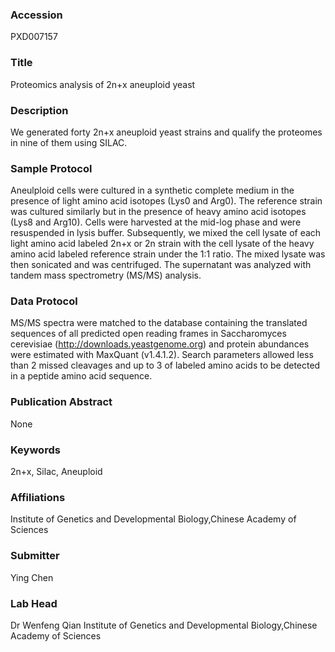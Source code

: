 ### Accession
PXD007157

### Title
Proteomics analysis of 2n+x aneuploid yeast

### Description
We generated forty 2n+x aneuploid yeast strains and qualify the proteomes in nine of them using SILAC.

### Sample Protocol
Aneulploid cells were cultured in a synthetic complete medium in the presence of light amino acid isotopes (Lys0 and Arg0). The reference strain was cultured similarly but in the presence of heavy amino acid isotopes (Lys8 and Arg10).  Cells were harvested at the mid-log phase and were resuspended in lysis buffer.  Subsequently, we mixed the cell lysate of each light amino acid labeled 2n+x or 2n strain with the cell lysate of the heavy amino acid labeled reference strain under the 1:1 ratio.  The mixed lysate was then sonicated and was centrifuged.  The supernatant was analyzed with tandem mass spectrometry (MS/MS) analysis.

### Data Protocol
MS/MS spectra were matched to the database containing the translated sequences of all predicted open reading frames in Saccharomyces cerevisiae (http://downloads.yeastgenome.org) and protein abundances were estimated with MaxQuant (v1.4.1.2).  Search parameters allowed less than 2 missed cleavages and up to 3 of labeled amino acids to be detected in a peptide amino acid sequence.

### Publication Abstract
None

### Keywords
2n+x, Silac, Aneuploid

### Affiliations
Institute of Genetics and Developmental Biology,Chinese Academy of Sciences

### Submitter
Ying Chen

### Lab Head
Dr Wenfeng Qian
Institute of Genetics and Developmental Biology,Chinese Academy of Sciences


